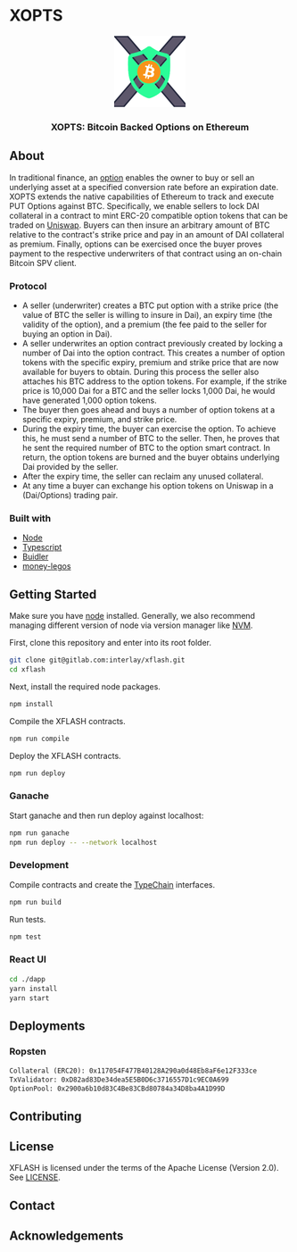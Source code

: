# XOPTS

<div align="center">
	<p align="center">
		<img src="media/xopt.svg.png" alt="logo" width="128" height="128">
	</p>
	<p>
		<h3 align="center">XOPTS: Bitcoin Backed Options on Ethereum</h3>
	</p>
</div>

## About

In traditional finance, an [option](https://en.wikipedia.org/wiki/Option_(finance)) enables the owner to buy or sell an underlying asset at a specified conversion rate before an expiration date.
XOPTS extends the native capabilities of Ethereum to track and execute PUT Options against BTC. Specifically, we enable sellers to lock DAI collateral in a contract to mint ERC-20 compatible option
tokens that can be traded on [Uniswap](https://uniswap.org/). Buyers can then insure an arbitrary amount of BTC relative to the contract's strike price and pay in an amount of DAI collateral as premium.
Finally, options can be exercised once the buyer proves payment to the respective underwriters of that contract using an on-chain Bitcoin SPV client.

### Protocol

- A seller (underwriter) creates a BTC put option with a strike price (the value of BTC the seller is willing to insure in Dai), an expiry time (the validity of the option), and a premium (the fee paid to the seller for buying an option in Dai).
- A seller underwrites an option contract previously created by locking a number of Dai into the option contract. This creates a number of option tokens with the specific expiry, premium and strike price that are now available for buyers to obtain. During this process the seller also attaches his BTC address to the option tokens. For example, if the strike price is 10,000 Dai for a BTC and the seller locks 1,000 Dai, he would have generated 1,000 option tokens.
- The buyer then goes ahead and buys a number of option tokens at a specific expiry, premium, and strike price.
- During the expiry time, the buyer can exercise the option. To achieve this, he must send a number of BTC to the seller. Then, he proves that he sent the required number of BTC to the option smart contract. In return, the option tokens are burned and the buyer obtains underlying Dai provided by the seller.
- After the expiry time, the seller can reclaim any unused collateral.
- At any time a buyer can exchange his option tokens on Uniswap in a (Dai/Options) trading pair.

### Built with

* [Node]()
* [Typescript]()
* [Buidler](https://buidler.dev/)
* [money-legos](https://github.com/studydefi/money-legos)

## Getting Started

Make sure you have [node](https://nodejs.org/en/) installed. Generally, we also recommend managing different version of node via version manager like [NVM](https://github.com/nvm-sh/nvm).

First, clone this repository and enter into its root folder.

```bash
git clone git@gitlab.com:interlay/xflash.git
cd xflash
```

Next, install the required node packages.

```bash
npm install
```

Compile the XFLASH contracts.

```bash
npm run compile
```

Deploy the XFLASH contracts.

```bash
npm run deploy
```

### Ganache

Start ganache and then run deploy against localhost:

```bash
npm run ganache
npm run deploy -- --network localhost
```

### Development

Compile contracts and create the [TypeChain](https://github.com/ethereum-ts/TypeChain) interfaces.

```bash
npm run build
```

Run tests.

```bash
npm test
```

### React UI

```bash
cd ./dapp
yarn install
yarn start
```

## Deployments

### Ropsten

```
Collateral (ERC20): 0x117054F477B40128A290a0d48Eb8aF6e12F333ce
TxValidator: 0xD82ad83De34dea5E5B0D6c3716557D1c9EC0A699
OptionPool: 0x2900a6b10d83C4Be83CBd80784a34D8ba4A1D99D
```

## Contributing

## License

XFLASH is licensed under the terms of the Apache License (Version 2.0). See [LICENSE](LICENSE).

## Contact

## Acknowledgements

